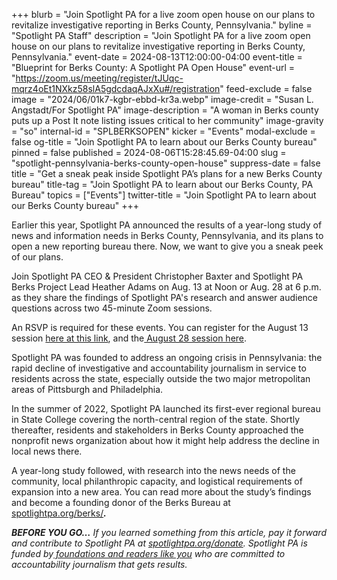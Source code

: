 +++
blurb = "Join Spotlight PA for a live zoom open house on our plans to revitalize investigative reporting in Berks County, Pennsylvania."
byline = "Spotlight PA Staff"
description = "Join Spotlight PA for a live zoom open house on our plans to revitalize investigative reporting in Berks County, Pennsylvania."
event-date = 2024-08-13T12:00:00-04:00
event-title = "Blueprint for Berks County: A Spotlight PA Open House"
event-url = "https://zoom.us/meeting/register/tJUqc-mqrz4oEt1NXkz58slA5gdcdaqAJxXu#/registration"
feed-exclude = false
image = "2024/06/01k7-kgbr-ebbd-kr3a.webp"
image-credit = "Susan L. Angstadt/For Spotlight PA"
image-description = "A woman in Berks county puts up a Post It note listing issues critical to her community"
image-gravity = "so"
internal-id = "SPLBERKSOPEN"
kicker = "Events"
modal-exclude = false
og-title = "Join Spotlight PA to learn about our Berks County bureau"
pinned = false
published = 2024-08-06T15:28:45.69-04:00
slug = "spotlight-pennsylvania-berks-county-open-house"
suppress-date = false
title = "Get a sneak peak inside Spotlight PA’s plans for a new Berks County bureau"
title-tag = "Join Spotlight PA to learn about our Berks County, PA Bureau"
topics = ["Events"]
twitter-title = "Join Spotlight PA to learn about our Berks County bureau"
+++

Earlier this year, Spotlight PA announced the results of a year-long study of news and information needs in Berks County, Pennsylvania, and its plans to open a new reporting bureau there. Now, we want to give you a sneak peek of our plans.

Join Spotlight PA CEO &amp; President Christopher Baxter and Spotlight PA Berks Project Lead Heather Adams on Aug. 13 at Noon or Aug. 28 at 6 p.m. as they share the findings of Spotlight PA&#39;s research and answer audience questions across two 45-minute Zoom sessions.

An RSVP is required for these events. You can register for the August 13 session <a href="https://zoom.us/meeting/register/tJUqc-mqrz4oEt1NXkz58slA5gdcdaqAJxXu">here at this link</a>, and the<a href="https://zoom.us/meeting/register/tJIud-2pqTIsHNT4Jl_cWt0LDZcgm87Lfzv5"> August 28 session here</a>.

Spotlight PA was founded to address an ongoing crisis in Pennsylvania: the rapid decline of investigative and accountability journalism in service to residents across the state, especially outside the two major metropolitan areas of Pittsburgh and Philadelphia.

In the summer of 2022, Spotlight PA launched its first-ever regional bureau in State College covering the north-central region of the state. Shortly thereafter, residents and stakeholders in Berks County approached the nonprofit news organization about how it might help address the decline in local news there.

A year-long study followed, with research into the news needs of the community, local philanthropic capacity, and logistical requirements of expansion into a new area. You can read more about the study’s findings and become a founding donor of the Berks Bureau at <a href="http://spotlightpa.org/berks">spotlightpa.org/berks/</a><strong><em>.</em></strong>

<strong><em>BEFORE YOU GO…</em></strong><em> If you learned something from this article, pay it forward and contribute to Spotlight PA at </em><a href="https://www.spotlightpa.org/donate"><em>spotlightpa.org/donate</em></a><em>. Spotlight PA is funded by</em><a href="https://www.spotlightpa.org/support"><em> foundations and readers like you</em></a><em> who are committed to accountability journalism that gets results.</em>
